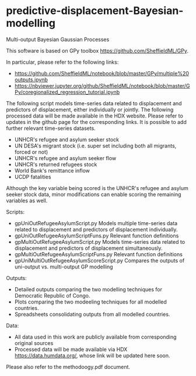 # predictive-displacement-Bayesian-modelling
Multi-output Bayesian Gaussian Processes

This software is based on GPy toolbox https://github.com/SheffieldML/GPy.

In particular, please refer to the following links:
- https://github.com/SheffieldML/notebook/blob/master/GPy/multiple%20outputs.ipynb
- https://nbviewer.jupyter.org/github/SheffieldML/notebook/blob/master/GPy/coregionalized_regression_tutorial.ipynb

The following script models time-series data related to displacement and predictors of displacement, either individually or jointly. The following processed data will be made available in the HDX website. Please refer to updates in the github page for the corresponding links. It is possible to add further relevant time-series datasets.
- UNHCR's refugee and asylum seeker stock
- UN DESA's migrant stock (i.e. super set including both all migrants, forced or not)
- UNHCR's refugee and asylum seeker flow
- UNHCR's returned refugees stock
- World Bank's remittance inflow
- UCDP fatalities

Although the key variable being scored is the UNHCR's refugee and asylum seeker stock data, minor modifications can enable scoring the remaining variables as well.

Scripts:
- gpUniOutRefugeeAsylumScript.py
Models multiple time-series data related to displacement and predictors of displacement individually.
- gpUniOutRefugeeAsylumScriptFuns.py
Relevant function definitions
- gpMultiOutRefugeeAsylumScript.py
Models time-series data related to displacement and predictors of displacement simultaneously.
- gpMultiOutRefugeeAsylumScriptFuns.py
Relevant function definitions
- gpUniMultiOutRefugeeAsylumScoreScript.py
Compares the outputs of uni-output vs. multi-output GP modelling

Outputs:
- Detailed outputs comparing the two modelling techniques for Democratic Republic of Congo.
- Plots comparing the two modeeling techniques for all modelled countries.
- Spreadsheets consolidating outputs from all modelled countries.

Data:
- All data used in this work are publicly available from corresponding original sources
- Processed data will be made available via HDX https://data.humdata.org/, whose link will be updated here soon.

Please also refer to the methodoogy.pdf document.
